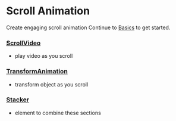 # Scroll Animation
Create engaging scroll animation
Continue to [Basics](basics.md) to get started.



### [ScrollVideo](scrollvideo.md) 
- play video as you scroll

### [TransformAnimation](transformanimation.md) 
- transform object as you scroll

### [Stacker](together.md) 
- element to combine these sections